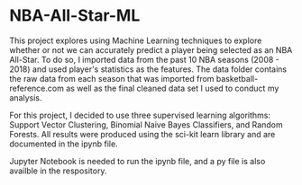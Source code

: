 # NBA-All-Star-ML

This project explores using Machine Learning techniques to explore whether or not we can accurately predict a player being selected as an NBA All-Star. To do so, I imported data from the past 10 NBA seasons (2008 - 2018) and used player's statistics as the features. The data folder contains the raw data from each season that was imported from basketball-reference.com as well as the final cleaned data set I used to conduct my analysis.

For this project, I decided to use three supervised learning algorithms: Support Vector Clustering, Binomial Naive Bayes Classifiers, and Random Forests. All results were produced using the sci-kit learn library and are documented in the ipynb file. 

Jupyter Notebook is needed to run the ipynb file, and a py file is also availble in the respository.